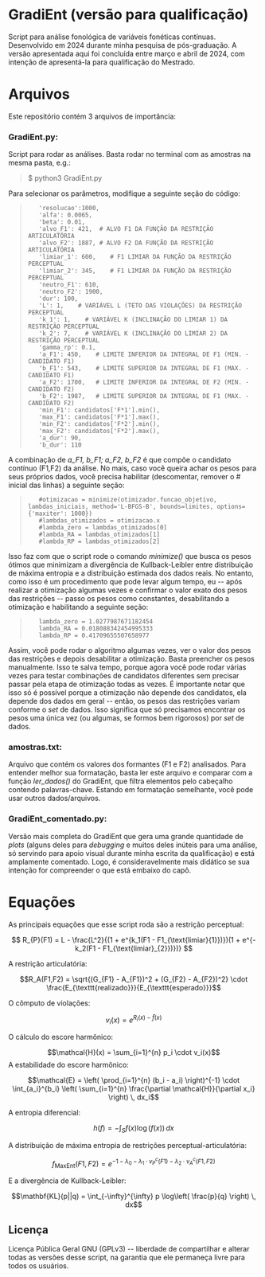 
# GradiEnt (versão para qualificação)

Script para análise fonológica de variáveis fonéticas contínuas. Desenvolvido em 2024 durante minha pesquisa de pós-graduação. A versão apresentada aqui foi concluída entre março e abril de 2024, com intenção de apresentá-la para qualificação do Mestrado.

# Arquivos
Este repositório contém 3 arquivos de importância:

### GradiEnt.py:

Script para rodar as análises. Basta rodar no terminal com as amostras na mesma pasta, e.g.:

> $ python3 GradiEnt.py

Para selecionar os parâmetros, modifique a seguinte seção do código:

>        'resolucao':1000,
>        'alfa': 0.0065, 
>        'beta': 0.01,   
>        'alvo_F1': 421,  # ALVO F1 DA FUNÇÃO DA RESTRIÇÃO ARTICULATÓRIA
>        'alvo_F2': 1887, # ALVO F2 DA FUNÇÃO DA RESTRIÇÃO ARTICULATÓRIA
>        'limiar_1': 600,    # F1 LIMIAR DA FUNÇÃO DA RESTRIÇÃO PERCEPTUAL
>        'limiar_2': 345,    # F1 LIMIAR DA FUNÇÃO DA RESTRIÇÃO PERCEPTUAL
>        'neutro_F1': 610,
>        'neutro_F2': 1900,
>        'dur': 100,  
>        'L': 1,    # VARIÁVEL L (TETO DAS VIOLAÇÕES) DA RESTRIÇÃO PERCEPTUAL
>        'k_1': 1,    # VARIÁVEL K (INCLINAÇÃO DO LIMIAR 1) DA RESTRIÇÃO PERCEPTUAL
>        'k_2': 7,    # VARIÁVEL K (INCLINAÇÃO DO LIMIAR 2) DA RESTRIÇÃO PERCEPTUAL
>        'gamma_rp': 0.1,  
>        'a_F1': 450,    # LIMITE INFERIOR DA INTEGRAL DE F1 (MIN. - CANDIDATO F1)
>        'b_F1': 543,    # LIMITE SUPERIOR DA INTEGRAL DE F1 (MAX. - CANDIDATO F1)
>        'a_F2': 1700,   # LIMITE INFERIOR DA INTEGRAL DE F2 (MIN. - CANDIDATO F2)
>        'b_F2': 1987,   # LIMITE SUPERIOR DA INTEGRAL DE F1 (MAX. - CANDIDATO F2)
>        'min_F1': candidatos['F*1'].min(),   
>        'max_F1': candidatos['F*1'].max(),     
>        'min_F2': candidatos['F*2'].min(),    
>        'max_F2': candidatos['F*2'].max(),   
>        'a_dur': 90,   
>        'b_dur': 110 

A combinação de *a_F1, b_F1; a_F2, b_F2* é que compõe o candidato contínuo (F1,F2) da análise. No mais, caso você queira achar os pesos para seus próprios dados, você precisa habilitar (descomentar, remover o # inicial das linhas) a seguinte seção:

>        #otimizacao = minimize(otimizador.funcao_objetivo, lambdas_iniciais, method='L-BFGS-B', bounds=limites, options={'maxiter': 1000})
>        #lambdas_otimizados = otimizacao.x
>        #lambda_zero = lambdas_otimizados[0]
>        #lambda_RA = lambdas_otimizados[1]
>        #lambda_RP = lambdas_otimizados[2]

Isso faz com que o script rode o comando *minimize()* que busca os pesos ótimos que minimizam a divergência de Kullback-Leibler entre distribuição de máxima entropia e a distribuição estimada dos dados reais. No entanto, como isso é um procedimento que pode levar algum tempo, eu -- após realizar a otimização algumas vezes e confirmar o valor exato dos pesos das restrições -- passo os pesos como constantes, desabilitando a otimização e habilitando a seguinte seção:

>        lambda_zero = 1.0277987671182454
>        lambda_RA = 0.018088342454995333
>        lambda_RP = 0.41709655507658977

Assim, você pode rodar o algoritmo algumas vezes, ver o valor dos pesos das restrições e depois desabilitar a otimização. Basta preencher os pesos manualmente. Isso te salva tempo, porque agora você pode rodar várias vezes para testar combinações de candidatos diferentes sem precisar passar pela etapa de otimização todas as vezes. É importante notar que isso só é possível porque a otimização não depende dos candidatos, ela depende dos dados em geral -- então, os pesos das restrições variam conforme o *set* de dados. Isso significa que só precisamos encontrar os pesos uma única vez (ou algumas, se formos bem rigorosos) por *set* de dados.

### amostras.txt:

Arquivo que contém os valores dos formantes (F1 e F2) analisados. Para entender melhor sua formatação, basta ler este arquivo e comparar com a função *ler_dados()* do GradiEnt, que filtra elementos pelo cabeçalho contendo palavras-chave. Estando em formatação semelhante, você pode usar outros dados/arquivos.

### GradiEnt_comentado.py:

Versão mais completa do GradiEnt que gera uma grande quantidade de *plots* (alguns deles para *debugging* e muitos deles inúteis para uma análise, só servindo para apoio visual durante minha escrita da qualificação) e está amplamente comentado. Logo, é consideravelmente mais didático se sua intenção for compreender o que está embaixo do capô.

# Equações

As principais equações que esse script roda são a restrição perceptual:

$$ R_{P}(F1) = L - \frac{L^2}{(1 + e^{k_1(F1 - F1_{\text{limiar}{1}})})(1 + e^{-k_2(F1 - F1_{\text{limiar}_{2}})})} $$

A restrição articulatória:

$$R_A(F1,F2) = \sqrt{(G_{F1} - A_{F1})^2 + (G_{F2} - A_{F2})^2} \cdot \frac{E_{\texttt{realizado}}}{E_{\texttt{esperado}}}$$

O cômputo de violações:

$$v_i(x) = e^{R_i(x)-\hat{f}(x)}$$

O cálculo do escore harmônico:

$$\mathcal{H}(x) = \sum_{i=1}^{n} p_i \cdot v_i(x)$$
A estabilidade do escore harmônico:

$$\mathcal{E} = \left( \prod_{i=1}^{n} (b_i - a_i) \right)^{-1} \cdot \int_{a_i}^{b_i} \left( \sum_{i=1}^{n} \frac{\partial \mathcal{H}}{\partial x_i} \right)  \, dx_i$$

A entropia diferencial:

$$h(f) = - \int_S f(x) \log(f(x)) \, dx$$

A distribuição de máxima entropia de restrições perceptual-articulatória:

$$f_{\text{MaxEnt}}(F1,F2) = e^{- 1 - \lambda_0 - \lambda_1 \cdot v^c_P(F1) - \lambda_2 \cdot v^c_A(F1,F2)}$$

E a divergência de Kullback-Leibler:

$$\mathbf{KL}(p||q) = \int_{-\infty}^{\infty} p \log\left( \frac{p}{q} \right) \, dx$$

## Licença

Licença Pública Geral GNU (GPLv3) -- liberdade de compartilhar e alterar todas as versões desse script, na garantia que ele permaneça livre para todos os usuários.
